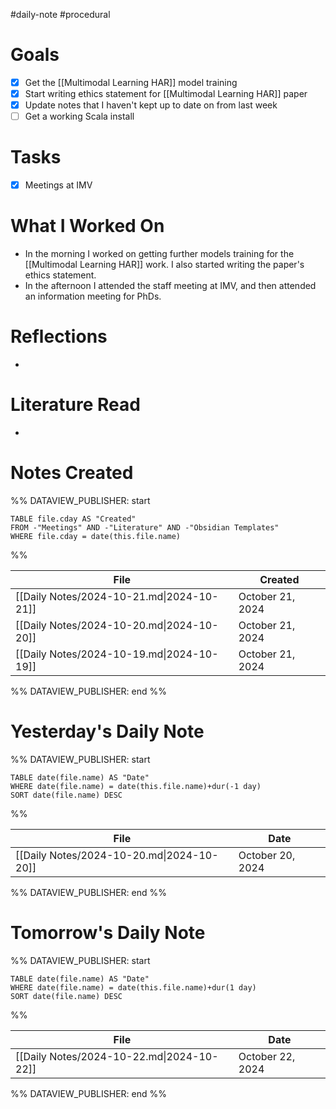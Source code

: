 #daily-note #procedural 

# Goals

- [x] Get the [[Multimodal Learning HAR]] model training
- [x] Start writing ethics statement for [[Multimodal Learning HAR]] paper
- [x] Update notes that I haven't kept up to date on from last week
- [ ] Get a working Scala install

# Tasks

- [x] Meetings at IMV

# What I Worked On

- In the morning I worked on getting further models training for the [[Multimodal Learning HAR]] work. I also started writing the paper's ethics statement.
- In the afternoon I attended the staff meeting at IMV, and then attended an information meeting for PhDs.

# Reflections

- 

# Literature Read

- 

# Notes Created


%% DATAVIEW_PUBLISHER: start
```dataview
TABLE file.cday AS "Created"
FROM -"Meetings" AND -"Literature" AND -"Obsidian Templates"
WHERE file.cday = date(this.file.name)
```
%%

| File                                      | Created          |
| ----------------------------------------- | ---------------- |
| [[Daily Notes/2024-10-21.md\|2024-10-21]] | October 21, 2024 |
| [[Daily Notes/2024-10-20.md\|2024-10-20]] | October 21, 2024 |
| [[Daily Notes/2024-10-19.md\|2024-10-19]] | October 21, 2024 |

%% DATAVIEW_PUBLISHER: end %%

# Yesterday's Daily Note

%% DATAVIEW_PUBLISHER: start
```dataview
TABLE date(file.name) AS "Date"
WHERE date(file.name) = date(this.file.name)+dur(-1 day)
SORT date(file.name) DESC
```
%%

| File                                      | Date             |
| ----------------------------------------- | ---------------- |
| [[Daily Notes/2024-10-20.md\|2024-10-20]] | October 20, 2024 |

%% DATAVIEW_PUBLISHER: end %%
# Tomorrow's Daily Note

%% DATAVIEW_PUBLISHER: start
```dataview
TABLE date(file.name) AS "Date"
WHERE date(file.name) = date(this.file.name)+dur(1 day)
SORT date(file.name) DESC
```
%%

| File                                      | Date             |
| ----------------------------------------- | ---------------- |
| [[Daily Notes/2024-10-22.md\|2024-10-22]] | October 22, 2024 |

%% DATAVIEW_PUBLISHER: end %%


